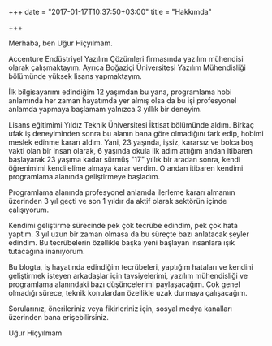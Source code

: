 +++
date = "2017-01-17T10:37:50+03:00"
title = "Hakkımda"

+++

Merhaba, ben Uğur Hiçyılmam.

Accenture Endüstriyel Yazılım Çözümleri firmasında yazılım mühendisi olarak çalışmaktayım. Ayrıca Boğaziçi Üniversitesi Yazılım Mühendisliği bölümünde yüksek lisans yapmaktayım.

İlk bilgisayarımı edindiğim 12 yaşımdan bu yana, programlama hobi anlamında her zaman hayatımda yer almış olsa da bu işi profesyonel anlamda yapmaya başlamam yalnızca 3 yıllık bir deneyim. 

Lisans eğitimimi Yıldız Teknik Üniversitesi İktisat bölümünde aldım. Birkaç ufak iş deneyiminden sonra bu alanın bana göre olmadığını fark edip, hobimi meslek edinme kararı aldım. Yani, 23 yaşında, işsiz, kararsız ve bolca boş vakti olan bir insan olarak, 6 yaşında okula ilk adım attığım andan itibaren başlayarak 23 yaşıma kadar sürmüş "17" yıllık bir aradan sonra, kendi öğrenimimi kendi elime almaya karar verdim. O andan itibaren kendimi programlama alanında geliştirmeye başladım. 

Programlama alanında profesyonel anlamda ilerleme kararı almamın üzerinden 3 yıl geçti ve son 1 yıldır da aktif olarak sektörün içinde çalışıyorum. 

Kendimi geliştirme sürecinde pek çok tecrübe edindim, pek çok hata yaptım. 3 yıl uzun bir zaman olmasa da bu süreçte bazı anlatacak şeyler edindim. Bu tecrübelerin özellikle başka yeni başlayan insanlara ışık tutacağına inanıyorum.

Bu blogta, iş hayatında edindiğim tecrübeleri, yaptığım hataları ve kendini geliştirmek isteyen arkadaşlar için tavsiyelerimi, yazılım mühendisliği ve programlama alanındaki bazı düşüncelerimi paylaşacağım. Çok genel olmadığı sürece, teknik konulardan özellikle uzak durmaya çalışacağım. 

Sorularınız, önerileriniz veya fikirleriniz için, sosyal medya kanalları üzerinden bana erişebilirsiniz.

Uğur Hiçyılmam